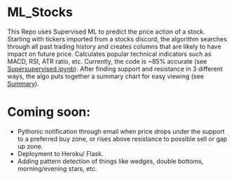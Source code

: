 # ML_Stocks
This Repo uses Supervised ML to predict the price action of a stock. Starting with tickers imported from a stocks discord, the algorithm searches through all past trading history and creates columns that are likely to have impact on future price. Calculates popular technical indicators such as MACD, RSI, ATR ratio, etc. Currently, the code is ~85% accurate (see [Supersupervised.ipynb](https://github.com/amoogat/ML_Stocks/blob/main/Supersupervised.ipynb)). After finding support and resistance in 3 different ways, the algo puts together a summary chart for easy viewing (see [Summary](https://github.com/amoogat/ML_Stocks/blob/main/spreadsheets/Summary%2026-01-2021.xlsx)). 

# Coming soon:
- Pythonic notification through email when price drops under the support to a preferred buy zone, or rises above resistance to possible sell or gap up zone.
- Deployment to Heroku/ Flask.
- Adding pattern detection of things like wedges, double bottoms, morning/evening stars, etc.
